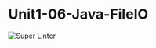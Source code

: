 # Unit1-06-Java-FileIO

[![Super Linter](https://github.com/ICS4U-Programming-Logan-S/Unit1-05-Java-BoardFoot/actions/workflows/main.yml/badge.svg)](https://github.com/ICS4U-Programming-Logan-S/Unit1-05-Java-BoardFoot/actions/workflows/main.yml)
